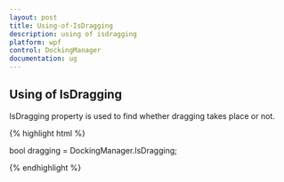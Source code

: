 ```yaml
---
layout: post
title: Using-of-IsDragging
description: using of isdragging
platform: wpf
control: DockingManager
documentation: ug
---
```


## Using of IsDragging

IsDragging property is used to find whether dragging takes place or not.


{% highlight html %}


bool dragging = DockingManager.IsDragging;


{% endhighlight  %}
